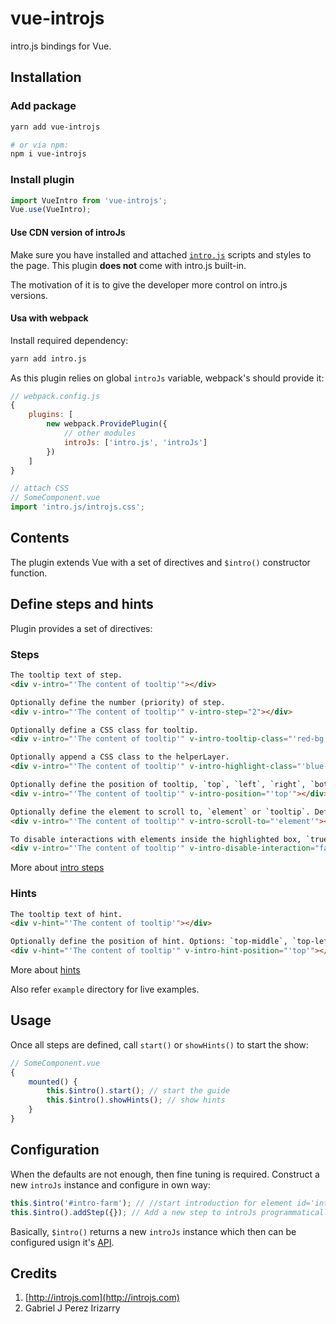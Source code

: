 # vue-introjs
intro.js bindings for Vue.

## Installation
### Add package
```bash
yarn add vue-introjs

# or via npm:
npm i vue-introjs
```

### Install plugin
```javascript
import VueIntro from 'vue-introjs';
Vue.use(VueIntro);
```

#### Use CDN version of introJs
Make sure you have installed and attached [`intro.js`](http://introjs.com/docs/getting-started/install) scripts and styles to the page.
This plugin **does not** come with intro.js built-in.

The motivation of it is to give the developer more control on intro.js versions.

#### Usa with webpack
Install required dependency:
```bash
yarn add intro.js
```

As this plugin relies on global `introJs` variable, webpack's should provide it:
```javascript
// webpack.config.js
{
    plugins: [
        new webpack.ProvidePlugin({
            // other modules
            introJs: ['intro.js', 'introJs']
        })
    ]
}

// attach CSS
// SomeComponent.vue
import 'intro.js/introjs.css';
```

## Contents
The plugin extends Vue with a set of directives and `$intro()` constructor function.


## Define steps and hints
Plugin provides a set of directives:
### Steps

```html
The tooltip text of step.
<div v-intro="'The content of tooltip'"></div>
```

```html
Optionally define the number (priority) of step.
<div v-intro="'The content of tooltip'" v-intro-step="2"></div>
```

```html
Optionally define a CSS class for tooltip.
<div v-intro="'The content of tooltip'" v-intro-tooltip-class="'red-bg'"></div>
```

```html
Optionally append a CSS class to the helperLayer.
<div v-intro="'The content of tooltip'" v-intro-highlight-class="'blue-bg'"></div>
```

```html
Optionally define the position of tooltip, `top`, `left`, `right`, `bottom`, `bottom-left-aligned` (same as `bottom`), `bottom-middle-aligned`, `bottom-right-aligned` or `auto` (to detect the position of element and assign the correct position automatically). Default is `bottom`.
<div v-intro="'The content of tooltip'" v-intro-position="'top'"></div>
```

```html
Optionally define the element to scroll to, `element` or `tooltip`. Default is `element`.
<div v-intro="'The content of tooltip'" v-intro-scroll-to="'element'"></div>
```

```html
To disable interactions with elements inside the highlighted box, `true` or `false` (also `1` or `0`).
<div v-intro="'The content of tooltip'" v-intro-disable-interaction="false"></div>
```

More about [intro steps](http://introjs.com/docs/intro/attributes/)
### Hints

```html
The tooltip text of hint.
<div v-hint="'The content of tooltip'"></div>
```

```html
Optionally define the position of hint. Options: `top-middle`, `top-left`, `top-right`, `bottom-left`, `bottom-right`, `bottom-middle`, `middle-left`, `middle-right`, `middle-middle`. Default: `top-middle`.
<div v-hint="'The content of tooltip'" v-intro-hint-position="'top'"></div>
```

More about [hints](http://introjs.com/docs/hints/attributes/)

Also refer `example` directory for live examples.

## Usage
Once all steps are defined, call `start()` or `showHints()` to start the show:
```javascript
// SomeComponent.vue
{
    mounted() {
        this.$intro().start(); // start the guide
        this.$intro().showHints(); // show hints
    }
}
```

## Configuration
When the defaults are not enough, then fine tuning is required.
Construct a new `introJs` instance and configure in own way:
```javascript
this.$intro('#intro-farm'); // //start introduction for element id='intro-farm'
this.$intro().addStep({}); // Add a new step to introJs programmatically.
```

Basically, `$intro()` returns a new `introJs` instance which then can be configured usign it's [API](http://introjs.com/docs/intro/api).

## Credits
1. [http://introjs.com](http://introjs.com)
2. Gabriel J Perez Irizarry
